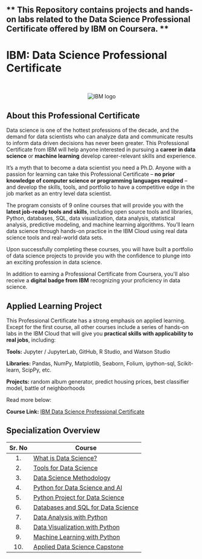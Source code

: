 ## ** This Repository contains projects and hands-on labs related to the Data Science Professional Certificate offered by IBM on Coursera. **

# IBM: Data Science Professional Certificate

<br>

<p align="center">
 <img src="https://raw.githubusercontent.com/Thomas-George-T/IBM-Data-Science-Professional-Certification/master/ibm.svg" title="IBM logo" alt = "IBM logo" />
</p>


## About this Professional Certificate

Data science is one of the hottest professions of the decade, and the demand for data scientists who can analyze data and communicate results to inform data driven decisions has never been greater. This Professional Certificate from IBM will help anyone interested in pursuing a **career in data science** or **machine learning** develop career-relevant skills and experience.

It’s a myth that to become a data scientist you need a Ph.D. Anyone with a passion for learning can take this Professional Certificate – **no prior knowledge of computer science or programming languages required** – and develop the skills, tools, and portfolio to have a competitive edge in the job market as an entry level data scientist.

The program consists of 9 online courses that will provide you with the **latest job-ready tools and skills**, including open source tools and libraries, Python, databases, SQL, data visualization, data analysis, statistical analysis, predictive modeling, and machine learning algorithms. You’ll learn data science through hands-on practice in the IBM Cloud using real data science tools and real-world data sets.

Upon successfully completing these courses, you will have built a portfolio of data science projects to provide you with the confidence to plunge into an exciting profession in data science.

In addition to earning a Professional Certificate from Coursera, you'll also receive a **digital badge from IBM** recognizing your proficiency in data science.

## Applied Learning Project
This Professional Certificate has a strong emphasis on applied learning. Except for the first course, all other courses include a series of hands-on labs in the IBM Cloud that will give you **practical skills with applicability to real jobs**, including:

**Tools:** Jupyter / JupyterLab, GitHub, R Studio, and Watson Studio

**Libraries:** Pandas, NumPy, Matplotlib, Seaborn, Folium, ipython-sql, Scikit-learn, ScipPy, etc.

**Projects:** random album generator, predict housing prices, best classifier model, battle of neighborhoods

Read more below:

**Course Link:** [IBM Data Science Professional Certificate](https://www.coursera.org/professional-certificates/ibm-data-science)

## Specialization Overview

| Sr. No | Course                                                                     |
|:------:|----------------------------------------------------------------------------|
| 1.     | [What is Data Science?](https://www.coursera.org/learn/what-is-datascience?specialization=ibm-data-science)                            |
| 2.     | [Tools for Data Science](https://www.coursera.org/learn/open-source-tools-for-data-science?specialization=ibm-data-science)                        |
| 3.     | [Data Science Methodology](https://www.coursera.org/learn/data-science-methodology?specialization=ibm-data-science)                     |
| 4.     | [Python for Data Science and AI](https://www.coursera.org/learn/python-for-applied-data-science-ai?specialization=ibm-data-science)        |
| 5.     | [Python Project for Data Science](https://www.coursera.org/learn/python-project-for-data-science?specialization=ibm-data-science) |
| 6.     | [Databases and SQL for Data Science](https://www.coursera.org/learn/sql-data-science?specialization=ibm-data-science) |
| 7.     | [Data Analysis with Python](https://www.coursera.org/learn/data-analysis-with-python?specialization=ibm-data-science)                   |
| 8.     | [Data Visualization with Python](https://www.coursera.org/learn/python-for-data-visualization?specialization=ibm-data-science)         |
| 9.     | [Machine Learning with Python](https://www.coursera.org/learn/machine-learning-with-python?specialization=ibm-data-science)             |
| 10.     | [Applied Data Science Capstone](https://www.coursera.org/learn/applied-data-science-capstone?specialization=ibm-data-science)           |
